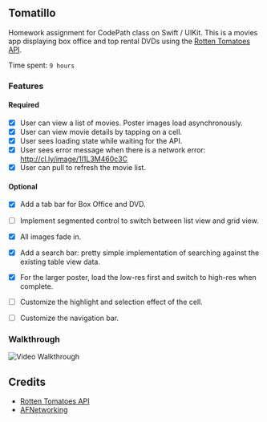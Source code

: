 ## Tomatillo
Homework assignment for CodePath class on Swift / UIKit.
This is a movies app displaying box office and top rental DVDs using the [Rotten Tomatoes API](http://developer.rottentomatoes.com/docs/read/JSON).

Time spent: `9 hours`

### Features

#### Required

- [x] User can view a list of movies. Poster images load asynchronously.
- [x] User can view movie details by tapping on a cell.
- [x] User sees loading state while waiting for the API.
- [x] User sees error message when there is a network error: http://cl.ly/image/1l1L3M460c3C
- [x] User can pull to refresh the movie list.

#### Optional

- [x] Add a tab bar for Box Office and DVD.
- [ ] Implement segmented control to switch between list view and grid view.
- [x] All images fade in.
- [x] Add a search bar: pretty simple implementation of searching against the existing table view data.
- [x] For the larger poster, load the low-res first and switch to high-res when complete.
- [ ] Customize the highlight and selection effect of the cell.
- [ ] Customize the navigation bar.


### Walkthrough
![Video Walkthrough]()

Credits
---------
* [Rotten Tomatoes API](http://developer.rottentomatoes.com/docs/read/JSON)
* [AFNetworking](https://github.com/AFNetworking/AFNetworking)